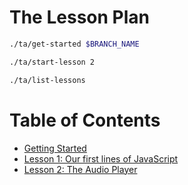 # The Lesson Plan

```sh
./ta/get-started $BRANCH_NAME
```

```sh
./ta/start-lesson 2
```

```sh
./ta/list-lessons
```
# Table of Contents

* [Getting Started](./lesson-0.md)
* [Lesson 1: Our first lines of JavaScript](./lesson-1.md)
* [Lesson 2: The Audio Player](./lesson-2.md)
